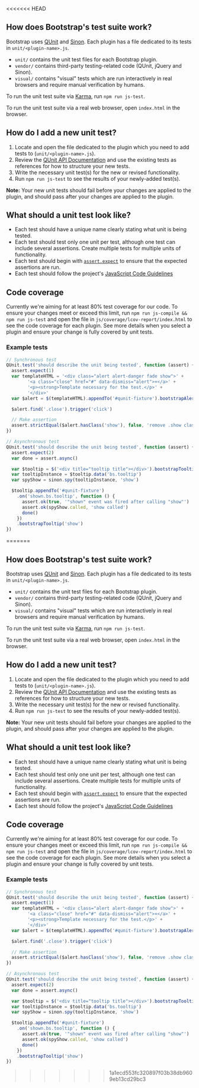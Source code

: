<<<<<<< HEAD
## How does Bootstrap's test suite work?

Bootstrap uses [QUnit](https://qunitjs.com/) and [Sinon](https://sinonjs.org/). Each plugin has a file dedicated to its tests in `unit/<plugin-name>.js`.

* `unit/` contains the unit test files for each Bootstrap plugin.
* `vendor/` contains third-party testing-related code (QUnit, jQuery and Sinon).
* `visual/` contains "visual" tests which are run interactively in real browsers and require manual verification by humans.

To run the unit test suite via [Karma](https://karma-runner.github.io/), run `npm run js-test`.

To run the unit test suite via a real web browser, open `index.html` in the browser.


## How do I add a new unit test?

1. Locate and open the file dedicated to the plugin which you need to add tests to (`unit/<plugin-name>.js`).
2. Review the [QUnit API Documentation](https://api.qunitjs.com/) and use the existing tests as references for how to structure your new tests.
3. Write the necessary unit test(s) for the new or revised functionality.
4. Run `npm run js-test` to see the results of your newly-added test(s).

**Note:** Your new unit tests should fail before your changes are applied to the plugin, and should pass after your changes are applied to the plugin.

## What should a unit test look like?

* Each test should have a unique name clearly stating what unit is being tested.
* Each test should test only one unit per test, although one test can include several assertions. Create multiple tests for multiple units of functionality.
* Each test should begin with [`assert.expect`](https://api.qunitjs.com/assert/expect/) to ensure that the expected assertions are run.
* Each test should follow the project's [JavaScript Code Guidelines](https://github.com/twbs/bootstrap/blob/master/CONTRIBUTING.md#js)

## Code coverage

Currently we're aiming for at least 80% test coverage for our code. To ensure your changes meet or exceed this limit, run `npm run js-compile && npm run js-test` and open the file in `js/coverage/lcov-report/index.html` to see the code coverage for each plugin. See more details when you select a plugin and ensure your change is fully covered by unit tests.

### Example tests

```js
// Synchronous test
QUnit.test('should describe the unit being tested', function (assert) {
  assert.expect(1)
  var templateHTML = '<div class="alert alert-danger fade show">' +
        '<a class="close" href="#" data-dismiss="alert">×</a>' +
        '<p><strong>Template necessary for the test.</p>' +
        '</div>'
  var $alert = $(templateHTML).appendTo('#qunit-fixture').bootstrapAlert()

  $alert.find('.close').trigger('click')

  // Make assertion
  assert.strictEqual($alert.hasClass('show'), false, 'remove .show class on .close click')
})

// Asynchronous test
QUnit.test('should describe the unit being tested', function (assert) {
  assert.expect(2)
  var done = assert.async()

  var $tooltip = $('<div title="tooltip title"></div>').bootstrapTooltip()
  var tooltipInstance = $tooltip.data('bs.tooltip')
  var spyShow = sinon.spy(tooltipInstance, 'show')

  $tooltip.appendTo('#qunit-fixture')
    .on('shown.bs.tooltip', function () {
      assert.ok(true, '"shown" event was fired after calling "show"')
      assert.ok(spyShow.called, 'show called')
      done()
    })
    .bootstrapTooltip('show')
})
```
=======
## How does Bootstrap's test suite work?

Bootstrap uses [QUnit](https://qunitjs.com/) and [Sinon](https://sinonjs.org/). Each plugin has a file dedicated to its tests in `unit/<plugin-name>.js`.

* `unit/` contains the unit test files for each Bootstrap plugin.
* `vendor/` contains third-party testing-related code (QUnit, jQuery and Sinon).
* `visual/` contains "visual" tests which are run interactively in real browsers and require manual verification by humans.

To run the unit test suite via [Karma](https://karma-runner.github.io/), run `npm run js-test`.

To run the unit test suite via a real web browser, open `index.html` in the browser.


## How do I add a new unit test?

1. Locate and open the file dedicated to the plugin which you need to add tests to (`unit/<plugin-name>.js`).
2. Review the [QUnit API Documentation](https://api.qunitjs.com/) and use the existing tests as references for how to structure your new tests.
3. Write the necessary unit test(s) for the new or revised functionality.
4. Run `npm run js-test` to see the results of your newly-added test(s).

**Note:** Your new unit tests should fail before your changes are applied to the plugin, and should pass after your changes are applied to the plugin.

## What should a unit test look like?

* Each test should have a unique name clearly stating what unit is being tested.
* Each test should test only one unit per test, although one test can include several assertions. Create multiple tests for multiple units of functionality.
* Each test should begin with [`assert.expect`](https://api.qunitjs.com/assert/expect/) to ensure that the expected assertions are run.
* Each test should follow the project's [JavaScript Code Guidelines](https://github.com/twbs/bootstrap/blob/master/CONTRIBUTING.md#js)

## Code coverage

Currently we're aiming for at least 80% test coverage for our code. To ensure your changes meet or exceed this limit, run `npm run js-compile && npm run js-test` and open the file in `js/coverage/lcov-report/index.html` to see the code coverage for each plugin. See more details when you select a plugin and ensure your change is fully covered by unit tests.

### Example tests

```js
// Synchronous test
QUnit.test('should describe the unit being tested', function (assert) {
  assert.expect(1)
  var templateHTML = '<div class="alert alert-danger fade show">' +
        '<a class="close" href="#" data-dismiss="alert">×</a>' +
        '<p><strong>Template necessary for the test.</p>' +
        '</div>'
  var $alert = $(templateHTML).appendTo('#qunit-fixture').bootstrapAlert()

  $alert.find('.close').trigger('click')

  // Make assertion
  assert.strictEqual($alert.hasClass('show'), false, 'remove .show class on .close click')
})

// Asynchronous test
QUnit.test('should describe the unit being tested', function (assert) {
  assert.expect(2)
  var done = assert.async()

  var $tooltip = $('<div title="tooltip title"></div>').bootstrapTooltip()
  var tooltipInstance = $tooltip.data('bs.tooltip')
  var spyShow = sinon.spy(tooltipInstance, 'show')

  $tooltip.appendTo('#qunit-fixture')
    .on('shown.bs.tooltip', function () {
      assert.ok(true, '"shown" event was fired after calling "show"')
      assert.ok(spyShow.called, 'show called')
      done()
    })
    .bootstrapTooltip('show')
})
```
>>>>>>> 1a1ecd553fc320897f03b38db9609eb13cd29bc3
